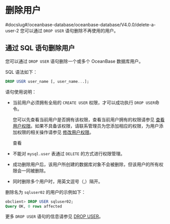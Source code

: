# 删除用户
#docslug#/oceanbase-database/oceanbase-database/V4.0.0/delete-a-user-2
您可以通过 `DROP USER` 语句删除不再使用的用户。

## 通过 SQL 语句删除用户

您可以通过 `DROP USER` 语句删除一个或多个 OceanBase 数据库用户。

SQL 语法如下：

```sql
DROP USER user_name [, user_name...];
```

语句使用说明：

* 当前用户必须拥有全局的 `CREATE USER` 权限，才可以成功执行 `DROP USER`命令。

  您可以先查看当前用户是否拥有该权限，查看当前用户拥有的权限请参见 [查看用户权限](../300.mysql-3/400.view-user-permissions-1.md)。如果不具备该权限，请联系管理员为您添加相应的权限，为用户添加权限的相关操作请参见 [修改用户权限](../300.mysql-3/500.modify-user-permissions-2.md)。

  查看
  
* 不能对 `mysql.user` 表通过 `DELETE` 的方式进行权限管理。

* 成功删除用户后，该用户所创建的数据库对象不会被删除，但该用户的所有权限会一同被删除。

* 同时删除多个用户时，用英文逗号（,）隔开。

删除名为 `sqluser02` 的用户的示例如下：

```sql
obclient> DROP USER sqluser02;
Query OK, 0 rows affected
```

更多 `DROP USER` 语句的信息请参见 [DROP USER](../../../../../700.reference/200.sql-syntax/200.common-tenant-mysql-mode/600.sql-statement/3000.drop-user.md)。
